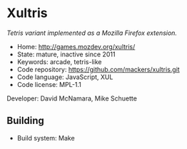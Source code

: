 # Xultris

_Tetris variant implemented as a Mozilla Firefox extension._

- Home: http://games.mozdev.org/xultris/
- State: mature, inactive since 2011
- Keywords: arcade, tetris-like
- Code repository: https://github.com/mackers/xultris.git
- Code language: JavaScript, XUL
- Code license: MPL-1.1

Developer: David McNamara, Mike Schuette

## Building

- Build system: Make
